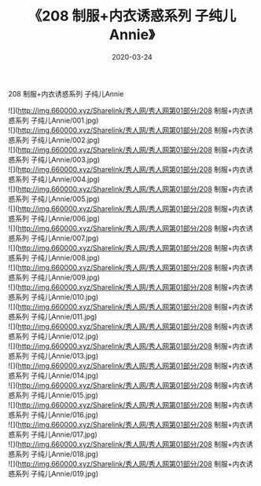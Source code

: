 ﻿---
layout: post
title:  《208 制服+内衣诱惑系列 子纯儿Annie》
date:   2020-03-24
img: http://img.660000.xyz/Sharelink/秀人网/秀人网第01部分/208 制服+内衣诱惑系列 子纯儿Annie/000.jpg
categories: [美女, 清纯, 唯美]
---

208 制服+内衣诱惑系列 子纯儿Annie

  ![](http://img.660000.xyz/Sharelink/秀人网/秀人网第01部分/208 制服+内衣诱惑系列 子纯儿Annie/001.jpg) <br> ![](http://img.660000.xyz/Sharelink/秀人网/秀人网第01部分/208 制服+内衣诱惑系列 子纯儿Annie/002.jpg) <br> ![](http://img.660000.xyz/Sharelink/秀人网/秀人网第01部分/208 制服+内衣诱惑系列 子纯儿Annie/003.jpg) <br> ![](http://img.660000.xyz/Sharelink/秀人网/秀人网第01部分/208 制服+内衣诱惑系列 子纯儿Annie/004.jpg) <br> ![](http://img.660000.xyz/Sharelink/秀人网/秀人网第01部分/208 制服+内衣诱惑系列 子纯儿Annie/005.jpg) <br> ![](http://img.660000.xyz/Sharelink/秀人网/秀人网第01部分/208 制服+内衣诱惑系列 子纯儿Annie/006.jpg) <br> ![](http://img.660000.xyz/Sharelink/秀人网/秀人网第01部分/208 制服+内衣诱惑系列 子纯儿Annie/007.jpg) <br> ![](http://img.660000.xyz/Sharelink/秀人网/秀人网第01部分/208 制服+内衣诱惑系列 子纯儿Annie/008.jpg) <br> ![](http://img.660000.xyz/Sharelink/秀人网/秀人网第01部分/208 制服+内衣诱惑系列 子纯儿Annie/009.jpg) <br> ![](http://img.660000.xyz/Sharelink/秀人网/秀人网第01部分/208 制服+内衣诱惑系列 子纯儿Annie/010.jpg) <br> ![](http://img.660000.xyz/Sharelink/秀人网/秀人网第01部分/208 制服+内衣诱惑系列 子纯儿Annie/011.jpg) <br> ![](http://img.660000.xyz/Sharelink/秀人网/秀人网第01部分/208 制服+内衣诱惑系列 子纯儿Annie/012.jpg) <br> ![](http://img.660000.xyz/Sharelink/秀人网/秀人网第01部分/208 制服+内衣诱惑系列 子纯儿Annie/013.jpg) <br> ![](http://img.660000.xyz/Sharelink/秀人网/秀人网第01部分/208 制服+内衣诱惑系列 子纯儿Annie/014.jpg) <br> ![](http://img.660000.xyz/Sharelink/秀人网/秀人网第01部分/208 制服+内衣诱惑系列 子纯儿Annie/015.jpg) <br> ![](http://img.660000.xyz/Sharelink/秀人网/秀人网第01部分/208 制服+内衣诱惑系列 子纯儿Annie/016.jpg) <br> ![](http://img.660000.xyz/Sharelink/秀人网/秀人网第01部分/208 制服+内衣诱惑系列 子纯儿Annie/017.jpg) <br> ![](http://img.660000.xyz/Sharelink/秀人网/秀人网第01部分/208 制服+内衣诱惑系列 子纯儿Annie/018.jpg) <br> ![](http://img.660000.xyz/Sharelink/秀人网/秀人网第01部分/208 制服+内衣诱惑系列 子纯儿Annie/019.jpg) <br>